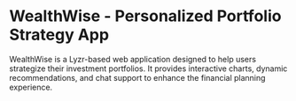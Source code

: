 # WealthWise - Personalized Portfolio Strategy App

WealthWise is a Lyzr-based web application designed to help users strategize their investment portfolios. It provides interactive charts, dynamic recommendations, and chat support to enhance the financial planning experience.

